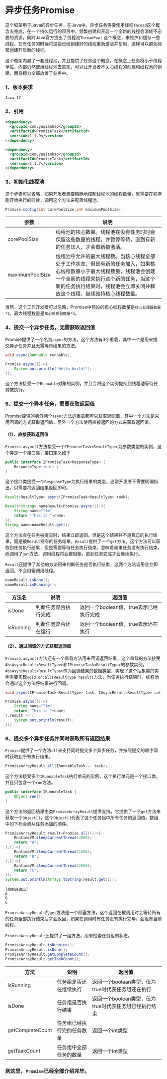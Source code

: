 # 异步任务Promise

这个框架用于Java的异步任务，在Java中，异步任务需要使用线程```Thread```这个概念去完成，在一个持久运行的项目中，频繁创建和开启一个全新的线程会消耗不必要的资源，同时Java官方提出了线程池```ThreadPool``` 这个概念，来维护和缓存一些线程，在有任务的时候将这些已经创建好的线程重新激活并复用，这样可以避免频繁创建开启新的线程。

这个框架内置了一套线程池，并且提供了任务这个概念，在概念上任务将小于线程单位，内部仍然使用线程池去实现，可以让开发者不关心线程的创建和线程池的创建，而将精力全部放置于业务中。

### 1、版本要求

``` text
Java 17
```

### 2、引用
```xml
<dependency>
  <groupId>com.yuqianhao</groupId>
  <artifactId>PromiseTask</artifactId>
  <version>1.1.9</version>
</dependency>
```

``` xml
<dependency>
  <groupId>com.yuqianhao</groupId>
  <artifactId>PromiseTask</artifactId>
  <version>1.1.7</version>
</dependency>
```

### 3、初始化线程池

这个步骤可以省略，如果开发者想要精确地控制线程池的线程数量，就需要在程序刚开始执行的时候，调用这个方法来配置线程池。

```java
Promise.config(int corePoolSize,int maximumPoolSize);
```

| 参数            | 说明                                                         |
| --------------- | ------------------------------------------------------------ |
| corePoolSize    | 线程池的核心数量。线程池在没有任务时时会保留这些数量的线程，并暂停等待，直到有新的任务加入，才会重新被激活。 |
| maximumPoolSize | 线程池中允许的最大线程数。当核心线程全部处于工作状态，但是有新的任务加入，如果核心线程数量小于最大线程数量，线程池会创建一个全新的线程来执行这个新的任务，当这个新的任务执行结束时，线程池会立即关闭并释放这个线程，继续维持核心线程数量。 |

当然，这个工作开发者可以忽略，Promise中预设的核心线程数量是```核心处理器数量*2```，最大线程数量是```核心处理器数量*4```。

### 4、提交一个异步任务，无需获取返回值

Promise提供了一个名为```async```的方法，这个方法有3个重载，其中一个是用来提交异步任务并且无需等待结果的方法。

```java
void async(Runnable runnable);
```

```java
Promise.async(()->{
	System.out.println("Hello World!");
});
```

这个方法接受一个```Runnable```对象的实例，并且会将这个实例提交到线程池等待任务被执行。

### 5、提交一个异步任务，需要获取返回值

Promise提供的另外两个```async```方法的重载都可以获取返回值，其中一个方法是采用回调的方式获取返回值，另外一个方法使用直接返回的方式来获取返回值。

#### （1）、直接获取返回值

```Promise.async()```方法接受一个```IPromiseTask<ResultType>```为参数类型的实例，这个类是一个接口类，接口定义如下

```java
public interface IPromiseTask<ResponseType> {
    ResponseType run() ;
}
```

这个接口类接受一个```ResponseType```为执行结果的类型，通常开发者不需要明确指出，只需要将返回结果返回即可。

```java
Result<ResultType> async(IPromiseTask<ResultType> task);
```

```java
Result<String> nameResult=Promise.async(()->{
	String name="Tim";
	return "This is "+name;
});
String name=nameResult.get();
```

这个方法会在任务被提交时，结果立即返回，但是这个结果并不是真正的执行结果，而是被```Result```持有的任务结果，```Result```提供了一个```get```方法，这个方法可以获取到任务执行结果，但是需要等待任务执行结束，意味着如果任务没有执行结束，而调用了```get```方法，调用线程将会被阻塞，直到任务完成才会继续执行。

```Result```还提供了其他的方法用来判断任务是否执行结束，这两个方法调用会立即返回，不会阻塞调用线程。

```java
nameResult.isDone();
nameResult.isRunning();
```

| 方法名    | 说明                 | 返回值                                  |
| --------- | -------------------- | --------------------------------------- |
| isDone    | 判断任务是否执行完成 | 返回一个boolean值，true表示已经执行完成 |
| isRunning | 判断任务是否还在运行 | 返回一个boolean值，true表示还在执行     |

#### （2）、通过回调的方式获取返回值

```Promise.async()```方法还有一个重载方法用来回调返回结果，这个重载的方法接受```AbsAsyncResult<ResultType>```和```IPromiseTask<ResultType>```的参数实例，```AbsAsyncResult<ResultType>```作为回调结果的数据类型，实现了这个抽象类的实例需要实现```void onCall(ResultType result)```方法，当任务执行结束时，线程池会通过这个方法将结果进行回调。

```java
void async(IPromiseTask<ResultType> task, IAsyncResult<ResultType> callback);
```

```java
Promise.async(()->{
	String name="Tim";
	return "This is "+name;
},result -> {
	System.out.println(result);
});
```

### 6、提交多个异步任务并同时获取所有返回结果

```Promise```提供了一个方法```all```来支持同时提交多个异步任务，并按照提交的顺序同时获取到所有执行结果。

```java
PromiseArrayResult all(IRunnableTask... task);
```

这个方法接受多个```IRunnableTask```执行单元的实例，这个执行单元是一个接口类，并且只包含一个```run```方法。

```java
public interface IRunnableTask {
    Object run();
}
```

这个方法的返回结果由类```PromiseArrayResult```提供支持，它提供了一个```get```方法来获取一个```Object[]```，这个```Object[]```代表了这个任务组中所有任务的返回值，数组中的下标会遵从任务添加的顺序。

```java
PromiseArrayResult result=Promise.all(()->{
	RuntimeVM.sleepCurrentThread(3000);
	return "A";
},()->{
	RuntimeVM.sleepCurrentThread(1000);
	return "B";
},()->{
	RuntimeVM.sleepCurrentThread(2000);
	return "C";
});
System.out.println(Arrays.toString(result.get()));
```

```text
[控制台输出]
A
B
C
```

```PromiseArrayResult```的```get```方法是一个阻塞方法，这个返回在被调用时会等待所有的任务全部执行结束后才会返回，如果在调用时有任务没有执行完毕，会阻塞当前线程。

```PromiseArrayResult```还提供了一组方法，用来检查任务组的状态。

```java
PromiseArrayResult.isRunning();
PromiseArrayResult.isDone();
PromiseArrayResult.getCompleteCount();
PromiseArrayResult.getTaskCount();
```

| 方法             | 说明                       | 返回值                                                |
| ---------------- | -------------------------- | ----------------------------------------------------- |
| isRunning        | 任务组是否还在继续执行     | 返回一个boolean类型，值为true时代表任务组还在执行     |
| isDone           | 任务组是否执行结束         | 返回一个boolean类型，值为true时代表任务组已经执行结束 |
| getCompleteCount | 任务组已经执行完的任务数量 | 返回一个int类型                                       |
| getTaskCount     | 任务组中全部任务的数量     | 返回一个int类型                                       |

### 到这里，```Promise```已经全部介绍完毕。
